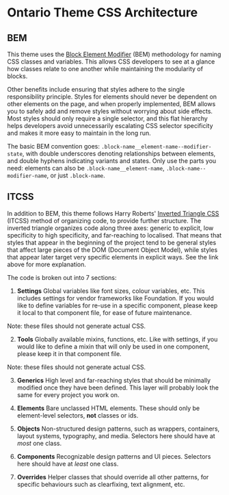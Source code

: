 # Ontario Theme CSS Architecture

## BEM

This theme uses the [Block Element Modifier](http://getbem.com/introduction/) (BEM) methodology for naming CSS classes and variables. This allows CSS developers to see at a glance how classes relate to one another while maintaining the modularity of blocks.

Other benefits include ensuring that styles adhere to the single responsibility principle. Styles for elements should never be dependent on other elements on the page, and when properly implemented, BEM allows you to safely add and remove styles without worrying about side effects. Most styles should only require a single selector, and this flat hierarchy helps developers avoid unnecessarily escalating CSS selector specificity and makes it more easy to maintain in the long run.

The basic BEM convention goes: `.block-name__element-name--modifier-state`, with double underscores denoting relationships between elements, and double hyphens indicating variants and states. Only use the parts you need: elements can also be `.block-name__element-name`, `.block-name--modifier-name`, or just `.block-name`.

## ITCSS

In addition to BEM, this theme follows Harry Roberts' [Inverted Triangle CSS](https://www.creativebloq.com/web-design/manage-large-css-projects-itcss-101517528) (ITCSS) method of organizing code, to provide further structure. The inverted triangle organizes code along three axes: generic to explicit, low specificity to high specificity, and far-reaching to localised. That means that styles that appear in the beginning of the project tend to be general styles that affect large pieces of the DOM (Document Object Model), while styles that appear later target very specific elements in explicit ways. See the link above for more explanation.

The code is broken out into 7 sections:

1. **Settings**
Global variables like font sizes, colour variables, etc. This includes settings for vendor frameworks like Foundation. If you would like to define variables for re-use in a specific component, please keep it local to that component file, for ease of future maintenance.

Note: these files should not generate actual CSS.

2. **Tools**
Globally available mixins, functions, etc. Like with settings, if you would like to define a mixin that will only be used in one component, please keep it in that component file.

Note: these files should not generate actual CSS.

3. **Generics**
High level and far-reaching styles that should be minimally modified once they have been defined. This layer will probably look the same for every project you work on.

4. **Elements**
Bare unclassed HTML elements. These should only be element-level selectors, **not** classes or ids.

5. **Objects**
Non-structured design patterns, such as wrappers, containers, layout systems, typography, and media. Selectors here should have at _most_ one class.

6. **Components**
Recognizable design patterns and UI pieces. Selectors here should have at _least_ one class.

7. **Overrides**
Helper classes that should override all other patterns, for specific behaviours such as clearfixing, text alignment, etc.
